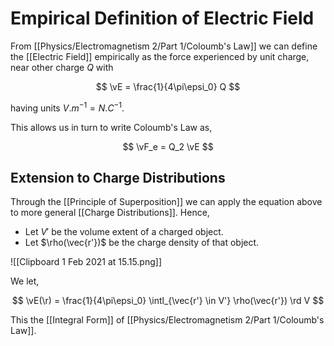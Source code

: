 # Empirical Definition of Electric Field

From [[Physics/Electromagnetism 2/Part 1/Coloumb's Law]] we can define the [[Electric Field]] empirically as the force experienced by unit charge, near other charge $Q$ with

$$
\vE = \frac{1}{4\pi\epsi_0} Q
$$

having units $\unit{V. m^{-1}} = \unit{N. C^{-1}}$.

This allows us in turn to write Coloumb's Law as,

$$
\vF_e = Q_2 \vE
$$

## Extension to Charge Distributions

Through the [[Principle of Superposition]] we can apply the equation above to more general [[Charge Distributions]]. Hence,

- Let $V'$ be the volume extent of a charged object.
- Let $\rho(\vec{r'})$ be the charge density of that object.

![[Clipboard 1 Feb 2021 at 15.15.png]]

We let,

$$
\vE(\r) = \frac{1}{4\pi\epsi_0}
\intl_{\vec{r'} \in V'} \rho(\vec{r'}) \rd V
$$

This the [[Integral Form]] of [[Physics/Electromagnetism 2/Part 1/Coloumb's Law]].